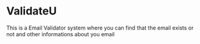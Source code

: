 # ValidateU
This is a Email Validator system where you can find that the email exists or not and other informations about you email
